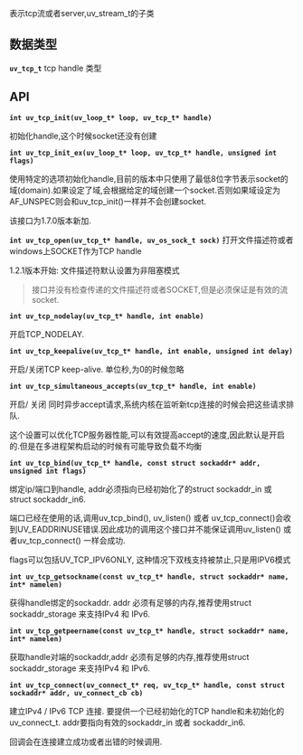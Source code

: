表示tcp流或者server,uv_stream_t的子类

## 数据类型

**`uv_tcp_t`**
 tcp handle 类型

## API

**`int uv_tcp_init(uv_loop_t* loop, uv_tcp_t* handle)`**

 初始化handle,这个时候socket还没有创建

**`int uv_tcp_init_ex(uv_loop_t* loop, uv_tcp_t* handle, unsigned int flags)`**

使用特定的选项初始化handle,目前的版本中只使用了最低8位字节表示socket的域(domain).如果设定了域,会根据给定的域创建一个socket.否则如果域设定为AF_UNSPEC则会和uv_tcp_init()一样并不会创建socket.

该接口为1.7.0版本新加.

**`int uv_tcp_open(uv_tcp_t* handle, uv_os_sock_t sock)`**
打开文件描述符或者windows上SOCKET作为TCP handle

1.2.1版本开始: 文件描述符默认设置为非阻塞模式
>接口并没有检查传递的文件描述符或者SOCKET,但是必须保证是有效的流socket.

**`int uv_tcp_nodelay(uv_tcp_t* handle, int enable)`**

开启TCP_NODELAY.

**`int uv_tcp_keepalive(uv_tcp_t* handle, int enable, unsigned int delay)`**

开启/关闭TCP keep-alive. 单位秒,为0的时候忽略

**`int uv_tcp_simultaneous_accepts(uv_tcp_t* handle, int enable)`**

开启/ 关闭 同时异步accept请求,系统内核在监听新tcp连接的时候会把这些请求排队.

这个设置可以优化TCP服务器性能,可以有效提高accept的速度,因此默认是开启的.但是在多进程架构启动的时候有可能导致负载不均衡

**`int uv_tcp_bind(uv_tcp_t* handle, const struct sockaddr* addr, unsigned int flags)`**

绑定ip/端口到handle, addr必须指向已经初始化了的struct sockaddr_in 或 struct sockaddr_in6.

端口已经在使用的话,调用uv_tcp_bind(), uv_listen() 或者 uv_tcp_connect()会收到UV_EADDRINUSE错误.因此成功的调用这个接口并不能保证调用uv_listen() 或者uv_tcp_connect() 一样会成功.

flags可以包括UV_TCP_IPV6ONLY, 这种情况下双栈支持被禁止,只是用IPV6模式

**`int uv_tcp_getsockname(const uv_tcp_t* handle, struct sockaddr* name, int* namelen)`**

获得handle绑定的sockaddr. addr 必须有足够的内存,推荐使用struct sockaddr_storage 来支持IPv4 和 IPv6.

**`int uv_tcp_getpeername(const uv_tcp_t* handle, struct sockaddr* name, int* namelen)`**

获取handle对端的sockaddr,addr 必须有足够的内存,推荐使用struct sockaddr_storage 来支持IPv4 和 IPv6.

**`int uv_tcp_connect(uv_connect_t* req, uv_tcp_t* handle, const struct sockaddr* addr, uv_connect_cb cb)`**

建立IPv4 / IPv6 TCP 连接. 要提供一个已经初始化的TCP handle和未初始化的uv_connect_t. addr要指向有效的sockaddr_in 或者 sockaddr_in6.

回调会在连接建立成功或者出错的时候调用.
